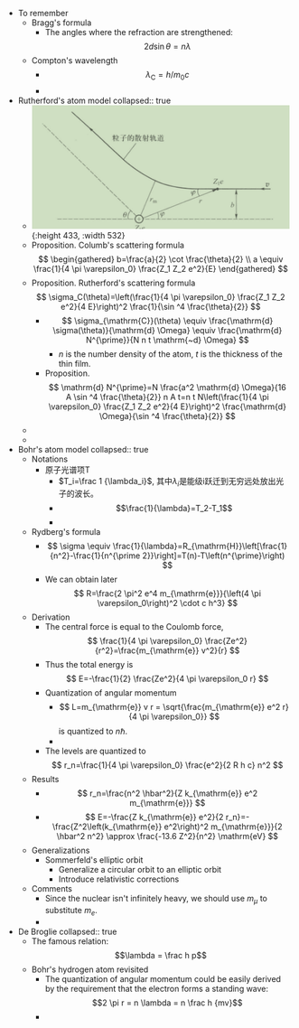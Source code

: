 - To remember
	- Bragg's formula
		- The angles where the refraction are strengthened:
		  $$
		  2 d \sin \theta=n \lambda
		  $$
	- Compton's wavelength
		- $$
		  \lambda_{\mathrm{C}}=h / m_0 c
		  $$
		-
- Rutherford's atom model
  collapsed:: true
	- ![image.png](../assets/image_1710815127971_0.png){:height 433, :width 532}
	- Proposition. Columb's scattering formula
	  $$
	  \begin{gathered}
	  b=\frac{a}{2} \cot \frac{\theta}{2} \\
	  a \equiv \frac{1}{4 \pi \varepsilon_0} \frac{Z_1 Z_2 e^2}{E}
	  \end{gathered}
	  $$
	- Proposition. Rutherford's scattering formula
	  $$
	  \sigma_C(\theta)=\left(\frac{1}{4 \pi \varepsilon_0} \frac{Z_1 Z_2 e^2}{4 E}\right)^2 \frac{1}{\sin ^4 \frac{\theta}{2}}
	  $$
		- $$
		  \sigma_{\mathrm{C}}(\theta) \equiv \frac{\mathrm{d} \sigma(\theta)}{\mathrm{d} \Omega} \equiv \frac{\mathrm{d} N^{\prime}}{N n t \mathrm{~d} \Omega}
		  $$
			- $n$ is the number density of the atom, $t$ is the thickness of the thin film.
		- Proposition.
		  $$
		  \mathrm{d} N^{\prime}=N \frac{a^2 \mathrm{d} \Omega}{16 A \sin ^4 \frac{\theta}{2}} n A t=n t N\left(\frac{1}{4 \pi \varepsilon_0} \frac{Z_1 Z_2 e^2}{4 E}\right)^2 \frac{\mathrm{d} \Omega}{\sin ^4 \frac{\theta}{2}}
		  $$
	-
	-
- Bohr's atom model
  collapsed:: true
	- Notations
		- 原子光谱项T
			- $T_i=\frac 1 {\lambda_i}$, 其中$\lambda_i$是能级i跃迁到无穷远处放出光子的波长。
			- $$\frac{1}{\lambda}=T_2-T_1$$
			-
	- Rydberg's formula
		- $$
		  \sigma \equiv \frac{1}{\lambda}=R_{\mathrm{H}}\left[\frac{1}{n^2}-\frac{1}{n^{\prime 2}}\right]=T(n)-T\left(n^{\prime}\right)
		  $$
		- We can obtain later
		  $$
		  R=\frac{2 \pi^2 e^4 m_{\mathrm{e}}}{\left(4 \pi \varepsilon_0\right)^2 \cdot c h^3}
		  $$
	- Derivation
		- The central force is equal to the Coulomb force,
		  $$
		  \frac{1}{4 \pi \varepsilon_0} \frac{Ze^2}{r^2}=\frac{m_{\mathrm{e}} v^2}{r}
		  $$
		- Thus the total energy is
		  $$
		  E=-\frac{1}{2} \frac{Ze^2}{4 \pi \varepsilon_0 r}
		  $$
		- Quantization of angular momentum
			- $$
			  L=m_{\mathrm{e}} v r = \sqrt{\frac{m_{\mathrm{e}} e^2 r}{4 \pi \varepsilon_0}}
			  $$
			  is quantized to $n \hbar$.
			-
		- The levels are quantized to
		  $$
		  r_n=\frac{1}{4 \pi \varepsilon_0} \frac{e^2}{2 R h c} n^2
		  $$
	- Results
		- $$
		  r_n=\frac{n^2 \hbar^2}{Z k_{\mathrm{e}} e^2 m_{\mathrm{e}}}
		  $$
		- $$
		  E=-\frac{Z k_{\mathrm{e}} e^2}{2 r_n}=-\frac{Z^2\left(k_{\mathrm{e}} e^2\right)^2 m_{\mathrm{e}}}{2 \hbar^2 n^2} \approx \frac{-13.6 Z^2}{n^2} \mathrm{eV}
		  $$
	- Generalizations
		- Sommerfeld's elliptic orbit
			- Generalize a circular orbit to an elliptic orbit
			- Introduce relativistic corrections
	- Comments
		- Since the nuclear isn't infinitely heavy, we should use $m_\mu$ to substitute $m_e$.
		-
- De Broglie
  collapsed:: true
	- The famous relation:
	  $$\lambda = \frac h p$$
	- Bohr's hydrogen atom revisited
		- The quantization of angular momentum could be easily derived by the requirement that the electron forms a standing wave:
		  $$2 \pi r = n \lambda = n \frac h {mv}$$
		-